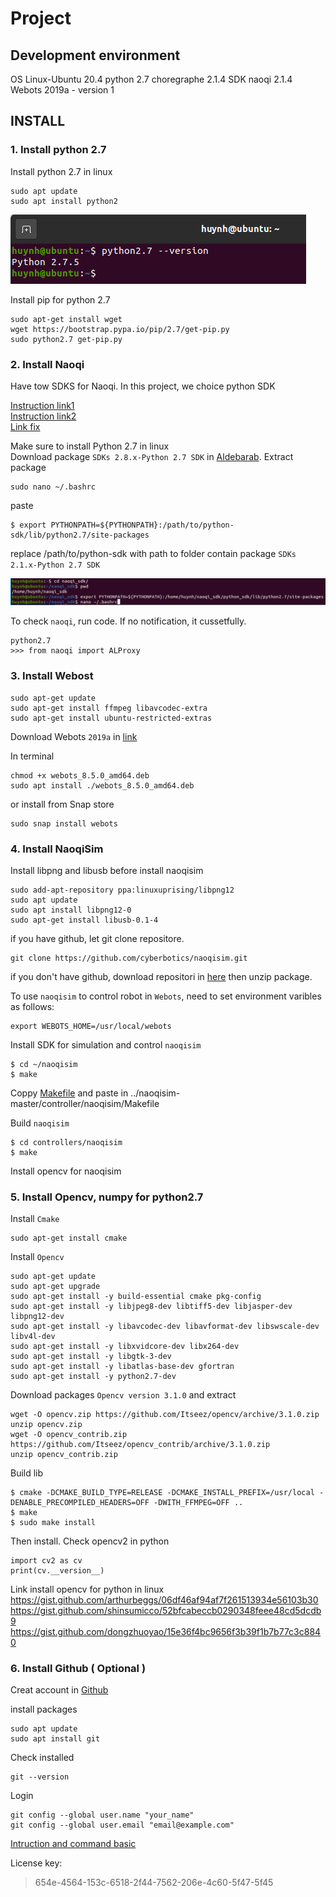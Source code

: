 # Project

## Development environment
OS Linux-Ubuntu 20.4
python 2.7
choregraphe 2.1.4
SDK naoqi 2.1.4
Webots 2019a - version 1

## INSTALL
### 1. Install python 2.7


Install python 2.7 in linux
```
sudo apt update
sudo apt install python2
```
![Check python 2.7](/image_shoots/check_python2.png)

Install pip for python 2.7
```
sudo apt-get install wget
wget https://bootstrap.pypa.io/pip/2.7/get-pip.py
sudo python2.7 get-pip.py
```

### 2. Install Naoqi

Have tow SDKS for Naoqi. In this project, we choice python SDK

[Instruction link1](http://doc.aldebaran.com/2-5/dev/python/install_guide.html)</br>
[Instruction link2](https://support.aldebaran.com/support/solutions/articles/80001017327-python-sdk-installation-guide)</br>
[Link fix](https://stackoverflow.com/questions/22403634/installing-python-sdk-for-nao-robots)</br>

Make sure to install Python 2.7 in linux\
Download package `SDKs 2.8.x-Python 2.7 SDK` in [Aldebarab](https://www.aldebaran.com/en/support/nao-6/downloads-softwares).
Extract package
```
sudo nano ~/.bashrc
```
paste
```
$ export PYTHONPATH=${PYTHONPATH}:/path/to/python-sdk/lib/python2.7/site-packages
```
replace /path/to/python-sdk with path to folder contain package `SDKs 2.1.x-Python 2.7 SDK`

![Install path SDK](/image_shoots/path_python_sdk.png)

To check `naoqi`, run code. If no notification, it cussetfully.
```
python2.7
>>> from naoqi import ALProxy
```
### 3. Install Webost
```
sudo apt-get update
sudo apt-get install ffmpeg libavcodec-extra
sudo apt-get install ubuntu-restricted-extras
```
Download Webots `2019a` in [link](https://github.com/cyberbotics/webots/releases?page=2#:~:text=webots_2018b_amd64.deb)

In terminal
```
chmod +x webots_8.5.0_amd64.deb
sudo apt install ./webots_8.5.0_amd64.deb
```
or install from Snap store
```
sudo snap install webots
```
### 4. Install NaoqiSim

Install libpng and libusb before install naoqisim
```
sudo add-apt-repository ppa:linuxuprising/libpng12
sudo apt update
sudo apt install libpng12-0
sudo apt-get install libusb-0.1-4
```

if you have github, let git clone repositore.
```
git clone https://github.com/cyberbotics/naoqisim.git
```
if you don't have github, download repositori in [here](https://github.com/cyberbotics/naoqisim) then unzip package.

To use `naoqisim` to control robot in `Webots`, need to set environment varibles as follows:
```
export WEBOTS_HOME=/usr/local/webots
```
Install SDK for simulation and control `naoqisim`
```
$ cd ~/naoqisim
$ make
```
Coppy [Makefile](/lib/Makefile) and paste in ../naoqisim-master/controller/naoqisim/Makefile

Build `naoqisim`
```
$ cd controllers/naoqisim
$ make
```

Install opencv for naoqisim

### 5. Install Opencv, numpy for python2.7
Install `Cmake`
```
sudo apt-get install cmake
```
Install `Opencv`
```
sudo apt-get update
sudo apt-get upgrade
sudo apt-get install -y build-essential cmake pkg-config
sudo apt-get install -y libjpeg8-dev libtiff5-dev libjasper-dev libpng12-dev
sudo apt-get install -y libavcodec-dev libavformat-dev libswscale-dev libv4l-dev
sudo apt-get install -y libxvidcore-dev libx264-dev
sudo apt-get install -y libgtk-3-dev
sudo apt-get install -y libatlas-base-dev gfortran
sudo apt-get install -y python2.7-dev
```
Download packages `Opencv version 3.1.0` and extract

```
wget -O opencv.zip https://github.com/Itseez/opencv/archive/3.1.0.zip
unzip opencv.zip
wget -O opencv_contrib.zip https://github.com/Itseez/opencv_contrib/archive/3.1.0.zip
unzip opencv_contrib.zip
```
Build lib
```
$ cmake -DCMAKE_BUILD_TYPE=RELEASE -DCMAKE_INSTALL_PREFIX=/usr/local -DENABLE_PRECOMPILED_HEADERS=OFF -DWITH_FFMPEG=OFF ..
$ make
$ sudo make install
```
Then install. Check opencv2 in python
```
import cv2 as cv
print(cv.__version__)
```

Link install opencv for python in linux\
https://gist.github.com/arthurbeggs/06df46af94af7f261513934e56103b30
https://gist.github.com/shinsumicco/52bfcabeccb0290348feee48cd5dcdb9
https://gist.github.com/dongzhuoyao/15e36f4bc9656f3b39f1b7b77c3c8840

### 6. Install Github ( Optional )
Creat account in [Github](https://github.com/)

install packages
```
sudo apt update
sudo apt install git
```
Check installed
```
git --version
```
Login
```
git config --global user.name "your_name"
git config --global user.email "email@example.com"
```

[Intruction and command basic](https://viblo.asia/p/su-dung-git-trong-ubuntu-jaqG0lOPGEKw)


License key:
> 654e-4564-153c-6518-2f44-7562-206e-4c60-5f47-5f45